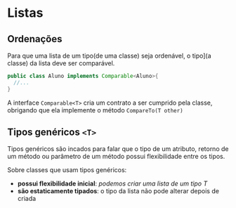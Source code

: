 # Listas

## Ordenações

Para que uma lista de um tipo(de uma classe) seja ordenável, o tipo](a classe) da lista deve ser comparável.

```java
public class Aluno implements Comparable<Aluno>{
  //...
}
```
A interface `Comparable<T>` cria um contrato a ser cumprido pela classe, obrigando que ela implemente o método `CompareTo(T other)`

## Tipos genéricos `<T>`

Tipos genéricos são incados para falar que o tipo de um atributo, retorno de um método ou parâmetro de um método possui flexibilidade entre os tipos.

Sobre classes que usam tipos genéricos:

* **possui flexibilidade inicial**: *podemos criar uma lista de um tipo T*
* **são estaticamente tipados**: o tipo da lista não pode alterar depois de criada